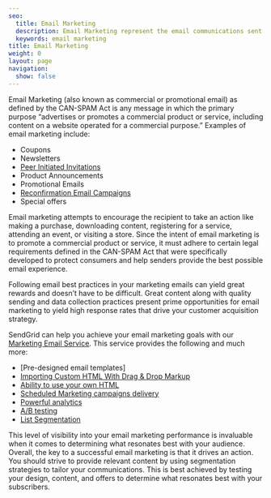 ```yaml
---
seo:
  title: Email Marketing
  description: Email Marketing represent the email communications sent to promote a commercial product or service.
  keywords: email marketing
title: Email Marketing
weight: 0
layout: page
navigation:
  show: false
---
```


Email Marketing (also known as commercial or promotional email) as defined by the CAN-SPAM Act is any message in which the primary purpose “advertises or promotes a commercial product or service, including content on a website operated for a commercial purpose.” Examples of email marketing include:

* Coupons
* Newsletters
* [Peer Initiated Invitations]({{root_url}}/glossary/peer-invitations/)
* Product Announcements
* Promotional Emails
* [Reconfirmation Email Campaigns]({{root_url}}/glossary/reconfirmation/)
* Special offers

Email marketing attempts to encourage the recipient to take an action like making a purchase, downloading content, registering for a service, attending an event, or visiting a store. Since the intent of email marketing is to promote a commercial product or service, it must adhere to certain legal requirements defined in the CAN-SPAM Act that were specifically developed to protect consumers and help senders provide the best possible email experience.

Following email best practices in your marketing emails can yield great rewards and doesn’t have to be difficult. Great content along with quality sending and data collection practices present prime opportunities for email marketing to yield high response rates that drive your customer acquisition strategy.

SendGrid can help you achieve your email marketing goals with our [Marketing Email Service](https://sendgrid.com/solutions/email-marketing). This service provides the following and much more:

* [Pre-designed email templates]
* [Importing Custom HTML With Drag & Drop Markup]({{root_url}}/help-support/sending-email/editor/#-Importing-Custom-HTML-With-Drag-&-Drop-Markup)
* [Ability to use your own HTML]({{root_url}}/help-support/sending-email/editor/)
* [Scheduled Marketing campaigns delivery]({{root_url}}/API_Reference/Web_API_v3/Marketing_Campaigns/campaigns.html)
* [Powerful analytics]({{root_url}}/help-support/analytics-and-reporting/stats-overview/)
* [A/B testing]({{root_url}}/help-support/sending-email/a-b-testing/)
* [List Segmentation]({{root_url}}/help-support/managing-contacts/segmenting-your-contacts/)

This level of visibility into your email marketing performance is invaluable when it comes to determining what resonates best with your audience. Overall, the key to a successful email marketing is that it drives an action. You should strive to provide relevant content by using segmentation strategies to tailor your communications. This is best achieved by testing your design, content, and offers to determine what resonates best with your subscribers.
